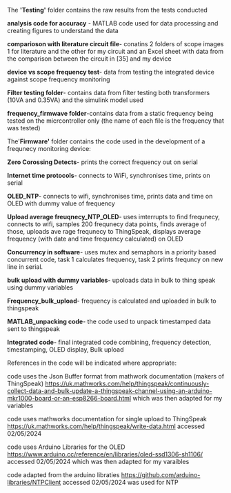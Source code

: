 The **'Testing'** folder contains the raw results from the tests conducted 

 **analysis code for accuracy** - MATLAB code used for data processing and creating figures to understand the data
 
 **comparioson with literature circuit file**- conatins 2 folders of scope images 1 for literature and the other for my circuit and an Excel sheet with data from the comparison between the circuit in [35] and my device
 
 **device vs scope frequency test**- data from testing the integrated device against scope frequency monitoring 

 **Filter testing folder**- contains data from filter testing both transformers (10VA and 0.35VA) and the simulink model used 

 **frequency_firmwave folder**-contains data from a static frequency being tested on the micrcontroller only (the name of each file is the frequency that was tested)
 


The'**Firmware'** folder contains the code used in the development of a frequnecy monitoring device:

**Zero Corossing Detects**- prints the correct frequency out on serial 

**Internet time protocols**- connects to WiFi, synchronises time, prints on serial

**OLED_NTP**- connects to wifi, synchronises time, prints data and time on OLED with dummy value of frequency 

**Upload average freuqnecy_NTP_OLED**- uses imterrupts to find frequnecy, connects to wifi, samples 200 frequnecy data points, finds average of those, uploads ave rage frequnecy to ThingSpeak, displays average frequency (with date and time frequency calculated) on OLED

**Concurrency in software**-  uses mutex and semaphors in a priority based concurrent code, task 1 calculates frequency, task 2 prints frequncy on new line in serial. 

**bulk upload with dummy variables**- upoloads data in bulk to thing speak using dummy variables

**Frequency_bulk_upload**- frequency is calculated and uploaded in bulk to thingspeak

**MATLAB_unpacking code**- the code used to unpack timestamped data sent to thingspeak

**Integrated code**- final integrated code combining, frequency detection, timestamping, OLED display, Bulk upload

References in the code will be indicated where appropriate: 

code  uses the Json Buffer format from mathwork documentation (makers of ThingSpeak) https://uk.mathworks.com/help/thingspeak/continuously-collect-data-and-bulk-update-a-thingspeak-channel-using-an-arduino-mkr1000-board-or-an-esp8266-board.html which was then adapted for my variables 

code uses mathworks documentation for single upload to ThingSpeak https://uk.mathworks.com/help/thingspeak/write-data.html accessed 02/05/2024

code uses Arduino Libraries for the OLED https://www.arduino.cc/reference/en/libraries/oled-ssd1306-sh1106/ accessed 02/05/2024 which was then adapted for my varaibles 

code adapted from the arduino libraties https://github.com/arduino-libraries/NTPClient accessed 02/05/2024 was used for NTP
